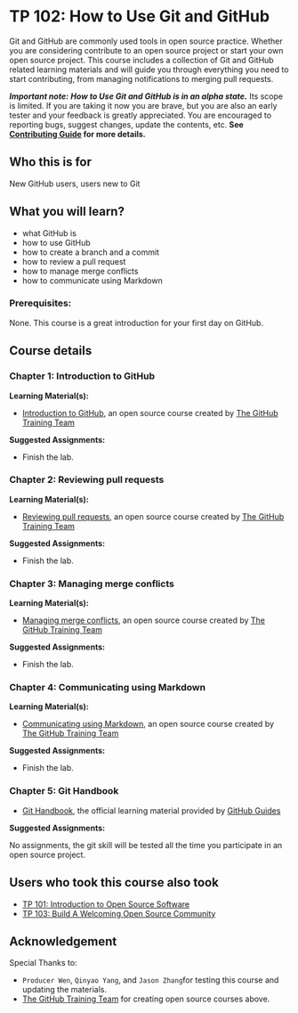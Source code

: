 # TP 102: How to Use Git and GitHub

Git and GitHub are commonly used tools in open source practice. Whether you are considering contribute to an open source project or start your own open source project. This course includes a collection of Git and GitHub related learning materials and will guide you through everything you need to start contributing, from managing notifications to merging pull requests. 

***Important note:*** ***How to Use Git and GitHub is in an alpha
state.*** Its scope is limited. If you are taking it now you
are brave, but you are also an early tester and your feedback is greatly
appreciated. You are encouraged to reporting bugs, suggest changes, update the contents, etc. **See [Contributing Guide](../CONTRIBUTING.md) for more details.** 


## Who this is for

New GitHub users, users new to Git

## What you will learn?

* what GitHub is
* how to use GitHub
* how to create a branch and a commit
* how to review a pull request
* how to manage merge conflicts
* how to communicate using Markdown

### Prerequisites:

None. This course is a great introduction for your first day on GitHub.

## Course details

### Chapter 1: Introduction to GitHub

**Learning Material(s):**

* [Introduction to GitHub](https://github.com/githubtraining/introduction-to-github), an open source course created by [The GitHub Training Team](https://github.com/githubtraining)
 
**Suggested Assignments:**

* Finish the lab.

### Chapter 2: Reviewing pull requests

**Learning Material(s):**

* [Reviewing pull requests](https://github.com/githubtraining/reviewing-pull-requests), an open source course created by [The GitHub Training Team](https://github.com/githubtraining)
 
**Suggested Assignments:**

* Finish the lab.

### Chapter 3: Managing merge conflicts

**Learning Material(s):**

* [Managing merge conflicts](https://github.com/githubtraining/managing-merge-conflicts), an open source course created by [The GitHub Training Team](https://github.com/githubtraining)
 
**Suggested Assignments:**

* Finish the lab.

### Chapter 4: Communicating using Markdown

**Learning Material(s):**

* [Communicating using Markdown](https://github.com/githubtraining/communicating-using-markdown), an open source course created by [The GitHub Training Team](https://github.com/githubtraining)
 
**Suggested Assignments:**

* Finish the lab.

### Chapter 5: Git Handbook

* [Git Handbook](https://guides.github.com/introduction/git-handbook/), the official learning material provided by [GitHub Guides](https://guides.github.com/)

**Suggested Assignments:**

No assignments, the git skill will be tested all the time you participate in an open source project.

## Users who took this course also took

* [TP 101: Introduction to Open Source Software](tp101-intro-to-oss.md)
* [TP 103: Build A Welcoming Open Source Community](tp103-open-source-community.md)


## Acknowledgement

Special Thanks to:

* `Producer Wen`, `Qinyao Yang`, and `Jason Zhang`for testing this course and updating the materials.
* [The GitHub Training Team](https://github.com/githubtraining) for creating open source courses above.

